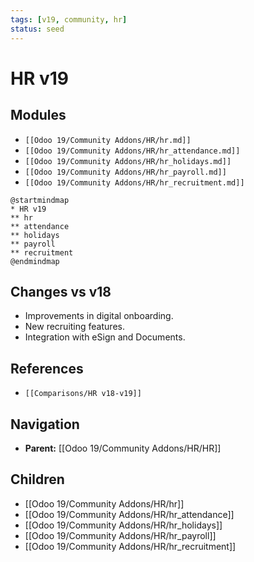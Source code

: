 ```yaml
---
tags: [v19, community, hr]
status: seed
---
```

# HR v19

## Modules
- `[[Odoo 19/Community Addons/HR/hr.md]]`
- `[[Odoo 19/Community Addons/HR/hr_attendance.md]]`
- `[[Odoo 19/Community Addons/HR/hr_holidays.md]]`
- `[[Odoo 19/Community Addons/HR/hr_payroll.md]]`
- `[[Odoo 19/Community Addons/HR/hr_recruitment.md]]`

```plantuml
@startmindmap
* HR v19
** hr
** attendance
** holidays
** payroll
** recruitment
@endmindmap
```

## Changes vs v18
- Improvements in digital onboarding.
- New recruiting features.
- Integration with eSign and Documents.

## References
- `[[Comparisons/HR v18-v19]]`







## Navigation
- **Parent:** [[Odoo 19/Community Addons/HR/HR]]
## Children
- [[Odoo 19/Community Addons/HR/hr]]
- [[Odoo 19/Community Addons/HR/hr_attendance]]
- [[Odoo 19/Community Addons/HR/hr_holidays]]
- [[Odoo 19/Community Addons/HR/hr_payroll]]
- [[Odoo 19/Community Addons/HR/hr_recruitment]]
